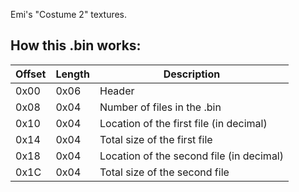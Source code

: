 Emi's "Costume 2" textures.

## How this .bin works:

Offset	|	Length	|	Description	|
-----	|	-----	|	-----	|
0x00	|	0x06	|	Header	|
0x08	|	0x04	|	Number of files in the .bin	|
0x10	|	0x04	|	Location of the first file (in decimal)	|
0x14	|	0x04	|	Total size of the first file	|
0x18	|	0x04	|	Location of the second file (in decimal)	|
0x1C	|	0x04	|	Total size of the second file	|
